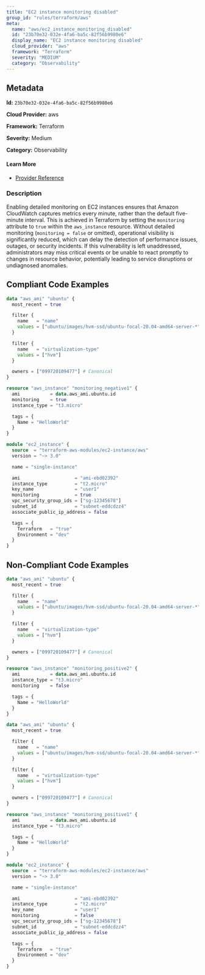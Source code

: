 ```yaml
---
title: "EC2 instance monitoring disabled"
group_id: "rules/terraform/aws"
meta:
  name: "aws/ec2_instance_monitoring_disabled"
  id: "23b70e32-032e-4fa6-ba5c-82f56b9980e6"
  display_name: "EC2 instance monitoring disabled"
  cloud_provider: "aws"
  framework: "Terraform"
  severity: "MEDIUM"
  category: "Observability"
---
```

## Metadata

**Id:** `23b70e32-032e-4fa6-ba5c-82f56b9980e6`

**Cloud Provider:** aws

**Framework:** Terraform

**Severity:** Medium

**Category:** Observability

#### Learn More

 - [Provider Reference](https://registry.terraform.io/providers/hashicorp/aws/latest/docs/resources/instance#monitoring)

### Description

 Enabling detailed monitoring on EC2 instances ensures that Amazon CloudWatch captures metrics every minute, rather than the default five-minute interval. This is achieved in Terraform by setting the `monitoring` attribute to `true` within the `aws_instance` resource. Without detailed monitoring (`monitoring = false` or omitted), operational visibility is significantly reduced, which can delay the detection of performance issues, outages, or security incidents. If this vulnerability is left unaddressed, administrators may miss critical events or be unable to react promptly to changes in resource behavior, potentially leading to service disruptions or undiagnosed anomalies.


## Compliant Code Examples
```terraform
data "aws_ami" "ubuntu" {
  most_recent = true

  filter {
    name   = "name"
    values = ["ubuntu/images/hvm-ssd/ubuntu-focal-20.04-amd64-server-*"]
  }

  filter {
    name   = "virtualization-type"
    values = ["hvm"]
  }

  owners = ["099720109477"] # Canonical
}

resource "aws_instance" "monitoring_negative1" {
  ami           = data.aws_ami.ubuntu.id
  monitoring    = true
  instance_type = "t3.micro"

  tags = {
    Name = "HelloWorld"
  }
}

```

```terraform
module "ec2_instance" {
  source  = "terraform-aws-modules/ec2-instance/aws"
  version = "~> 3.0"

  name = "single-instance"

  ami                    = "ami-ebd02392"
  instance_type          = "t2.micro"
  key_name               = "user1"
  monitoring             = true
  vpc_security_group_ids = ["sg-12345678"]
  subnet_id              = "subnet-eddcdzz4"
  associate_public_ip_address = false

  tags = {
    Terraform   = "true"
    Environment = "dev"
  }
}

```
## Non-Compliant Code Examples
```terraform
data "aws_ami" "ubuntu" {
  most_recent = true

  filter {
    name   = "name"
    values = ["ubuntu/images/hvm-ssd/ubuntu-focal-20.04-amd64-server-*"]
  }

  filter {
    name   = "virtualization-type"
    values = ["hvm"]
  }

  owners = ["099720109477"] # Canonical
}

resource "aws_instance" "monitoring_positive2" {
  ami           = data.aws_ami.ubuntu.id
  instance_type = "t3.micro"
  monitoring    = false

  tags = {
    Name = "HelloWorld"
  }
}

```

```terraform
data "aws_ami" "ubuntu" {
  most_recent = true

  filter {
    name   = "name"
    values = ["ubuntu/images/hvm-ssd/ubuntu-focal-20.04-amd64-server-*"]
  }

  filter {
    name   = "virtualization-type"
    values = ["hvm"]
  }

  owners = ["099720109477"] # Canonical
}

resource "aws_instance" "monitoring_positive1" {
  ami           = data.aws_ami.ubuntu.id
  instance_type = "t3.micro"

  tags = {
    Name = "HelloWorld"
  }
}

```

```terraform
module "ec2_instance" {
  source  = "terraform-aws-modules/ec2-instance/aws"
  version = "~> 3.0"

  name = "single-instance"

  ami                    = "ami-ebd02392"
  instance_type          = "t2.micro"
  key_name               = "user1"
  monitoring             = false
  vpc_security_group_ids = ["sg-12345678"]
  subnet_id              = "subnet-eddcdzz4"
  associate_public_ip_address = false

  tags = {
    Terraform   = "true"
    Environment = "dev"
  }
}

```